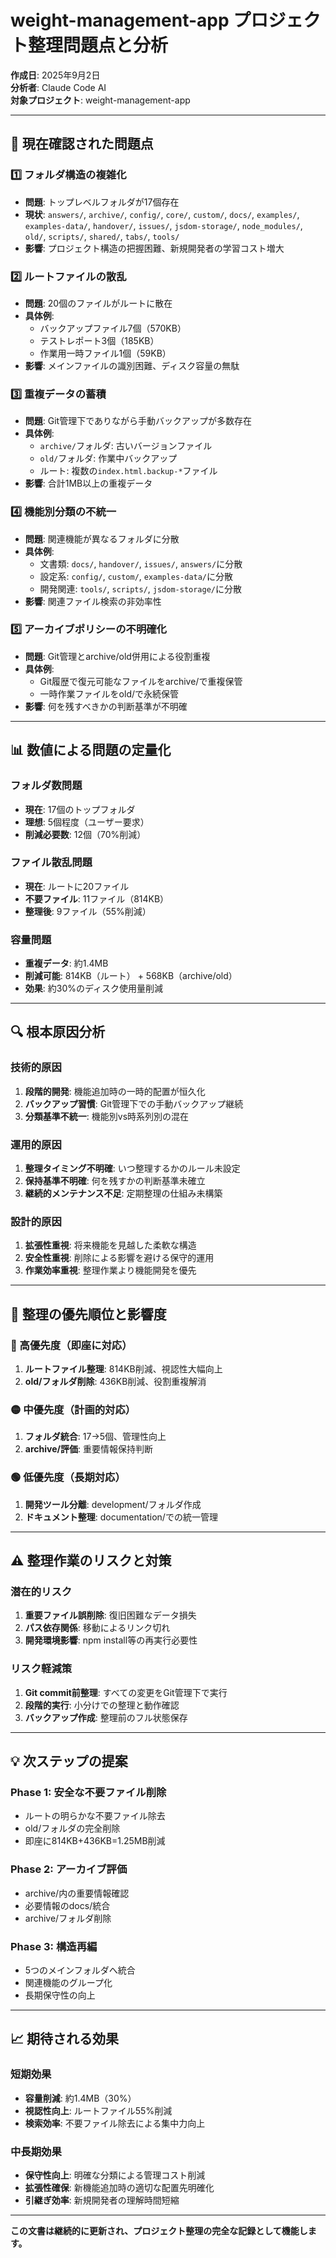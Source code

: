 # weight-management-app プロジェクト整理問題点と分析

**作成日**: 2025年9月2日  
**分析者**: Claude Code AI  
**対象プロジェクト**: weight-management-app  

---

## 🚨 **現在確認された問題点**

### 1️⃣ **フォルダ構造の複雑化**
- **問題**: トップレベルフォルダが17個存在
- **現状**: `answers/`, `archive/`, `config/`, `core/`, `custom/`, `docs/`, `examples/`, `examples-data/`, `handover/`, `issues/`, `jsdom-storage/`, `node_modules/`, `old/`, `scripts/`, `shared/`, `tabs/`, `tools/`
- **影響**: プロジェクト構造の把握困難、新規開発者の学習コスト増大

### 2️⃣ **ルートファイルの散乱**
- **問題**: 20個のファイルがルートに散在
- **具体例**:
  - バックアップファイル7個（570KB）
  - テストレポート3個（185KB）
  - 作業用一時ファイル1個（59KB）
- **影響**: メインファイルの識別困難、ディスク容量の無駄

### 3️⃣ **重複データの蓄積**
- **問題**: Git管理下でありながら手動バックアップが多数存在
- **具体例**:
  - `archive/`フォルダ: 古いバージョンファイル
  - `old/`フォルダ: 作業中バックアップ
  - ルート: 複数の`index.html.backup-*`ファイル
- **影響**: 合計1MB以上の重複データ

### 4️⃣ **機能別分類の不統一**
- **問題**: 関連機能が異なるフォルダに分散
- **具体例**:
  - 文書類: `docs/`, `handover/`, `issues/`, `answers/`に分散
  - 設定系: `config/`, `custom/`, `examples-data/`に分散
  - 開発関連: `tools/`, `scripts/`, `jsdom-storage/`に分散
- **影響**: 関連ファイル検索の非効率性

### 5️⃣ **アーカイブポリシーの不明確化**
- **問題**: Git管理とarchive/old併用による役割重複
- **具体例**:
  - Git履歴で復元可能なファイルをarchive/で重複保管
  - 一時作業ファイルをold/で永続保管
- **影響**: 何を残すべきかの判断基準が不明確

---

## 📊 **数値による問題の定量化**

### **フォルダ数問題**
- **現在**: 17個のトップフォルダ
- **理想**: 5個程度（ユーザー要求）
- **削減必要数**: 12個（70%削減）

### **ファイル散乱問題**  
- **現在**: ルートに20ファイル
- **不要ファイル**: 11ファイル（814KB）
- **整理後**: 9ファイル（55%削減）

### **容量問題**
- **重複データ**: 約1.4MB
- **削減可能**: 814KB（ルート） + 568KB（archive/old）
- **効果**: 約30%のディスク使用量削減

---

## 🔍 **根本原因分析**

### **技術的原因**
1. **段階的開発**: 機能追加時の一時的配置が恒久化
2. **バックアップ習慣**: Git管理下での手動バックアップ継続
3. **分類基準不統一**: 機能別vs時系列別の混在

### **運用的原因**
1. **整理タイミング不明確**: いつ整理するかのルール未設定
2. **保持基準不明確**: 何を残すかの判断基準未確立
3. **継続的メンテナンス不足**: 定期整理の仕組み未構築

### **設計的原因**
1. **拡張性重視**: 将来機能を見越した柔軟な構造
2. **安全性重視**: 削除による影響を避ける保守的運用
3. **作業効率重視**: 整理作業より機能開発を優先

---

## 🎯 **整理の優先順位と影響度**

### **🔴 高優先度（即座に対応）**
1. **ルートファイル整理**: 814KB削減、視認性大幅向上
2. **old/フォルダ削除**: 436KB削減、役割重複解消

### **🟡 中優先度（計画的対応）**
1. **フォルダ統合**: 17→5個、管理性向上
2. **archive/評価**: 重要情報保持判断

### **🟢 低優先度（長期対応）**
1. **開発ツール分離**: development/フォルダ作成
2. **ドキュメント整理**: documentation/での統一管理

---

## ⚠️ **整理作業のリスクと対策**

### **潜在的リスク**
1. **重要ファイル誤削除**: 復旧困難なデータ損失
2. **パス依存関係**: 移動によるリンク切れ
3. **開発環境影響**: npm install等の再実行必要性

### **リスク軽減策**
1. **Git commit前整理**: すべての変更をGit管理下で実行
2. **段階的実行**: 小分けでの整理と動作確認
3. **バックアップ作成**: 整理前のフル状態保存

---

## 💡 **次ステップの提案**

### **Phase 1: 安全な不要ファイル削除**
- ルートの明らかな不要ファイル除去
- old/フォルダの完全削除
- 即座に814KB+436KB=1.25MB削減

### **Phase 2: アーカイブ評価**
- archive/内の重要情報確認
- 必要情報のdocs/統合
- archive/フォルダ削除

### **Phase 3: 構造再編**
- 5つのメインフォルダへ統合
- 関連機能のグループ化
- 長期保守性の向上

---

## 📈 **期待される効果**

### **短期効果**
- **容量削減**: 約1.4MB（30%）
- **視認性向上**: ルートファイル55%削減
- **検索効率**: 不要ファイル除去による集中力向上

### **中長期効果**  
- **保守性向上**: 明確な分類による管理コスト削減
- **拡張性確保**: 新機能追加時の適切な配置先明確化
- **引継ぎ効率**: 新規開発者の理解時間短縮

---

**この文書は継続的に更新され、プロジェクト整理の完全な記録として機能します。**
